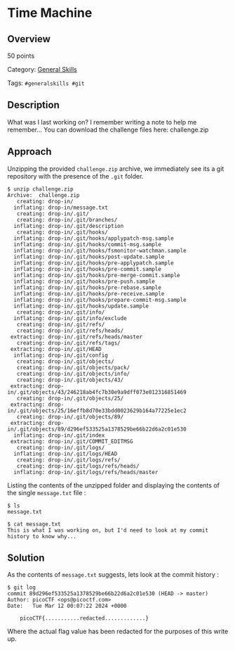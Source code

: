 # Time Machine #
 
## Overview ##

50 points

Category: [General Skills](../)

Tags: `#generalskills #git`

## Description ##

What was I last working on? I remember writing a note to help me remember...
You can download the challenge files here:
challenge.zip

## Approach ##

Unzipping the provided `challenge.zip` archive, we immediately see its a git repository with the presence of the `.git` folder.

    $ unzip challenge.zip 
    Archive:  challenge.zip
       creating: drop-in/
      inflating: drop-in/message.txt     
       creating: drop-in/.git/
       creating: drop-in/.git/branches/
      inflating: drop-in/.git/description  
       creating: drop-in/.git/hooks/
      inflating: drop-in/.git/hooks/applypatch-msg.sample  
      inflating: drop-in/.git/hooks/commit-msg.sample  
      inflating: drop-in/.git/hooks/fsmonitor-watchman.sample  
      inflating: drop-in/.git/hooks/post-update.sample  
      inflating: drop-in/.git/hooks/pre-applypatch.sample  
      inflating: drop-in/.git/hooks/pre-commit.sample  
      inflating: drop-in/.git/hooks/pre-merge-commit.sample  
      inflating: drop-in/.git/hooks/pre-push.sample  
      inflating: drop-in/.git/hooks/pre-rebase.sample  
      inflating: drop-in/.git/hooks/pre-receive.sample  
      inflating: drop-in/.git/hooks/prepare-commit-msg.sample  
      inflating: drop-in/.git/hooks/update.sample  
       creating: drop-in/.git/info/
      inflating: drop-in/.git/info/exclude  
       creating: drop-in/.git/refs/
       creating: drop-in/.git/refs/heads/
     extracting: drop-in/.git/refs/heads/master  
       creating: drop-in/.git/refs/tags/
     extracting: drop-in/.git/HEAD       
      inflating: drop-in/.git/config     
       creating: drop-in/.git/objects/
       creating: drop-in/.git/objects/pack/
       creating: drop-in/.git/objects/info/
       creating: drop-in/.git/objects/43/
     extracting: drop-in/.git/objects/43/246218ab4fc7b30e9a9dff073e012316851469  
       creating: drop-in/.git/objects/25/
     extracting: drop-in/.git/objects/25/16effb8d70e33bdd0023629b164a77225e1ec2  
       creating: drop-in/.git/objects/89/
     extracting: drop-in/.git/objects/89/d296ef533525a1378529be66b22d6a2c01e530  
      inflating: drop-in/.git/index      
     extracting: drop-in/.git/COMMIT_EDITMSG  
       creating: drop-in/.git/logs/
      inflating: drop-in/.git/logs/HEAD  
       creating: drop-in/.git/logs/refs/
       creating: drop-in/.git/logs/refs/heads/
      inflating: drop-in/.git/logs/refs/heads/master  

Listing the contents of the unzipped folder and displaying the contents of the single `message.txt` file :

    $ ls
    message.txt
    
    $ cat message.txt 
    This is what I was working on, but I'd need to look at my commit history to know why...

## Solution ##

As the contents of `message.txt` suggests, lets look at the commit history :

    $ git log
    commit 89d296ef533525a1378529be66b22d6a2c01e530 (HEAD -> master)
    Author: picoCTF <ops@picoctf.com>
    Date:   Tue Mar 12 00:07:22 2024 +0000
    
        picoCTF{...........redacted.............}

Where the actual flag value has been redacted for the purposes of this write up.
